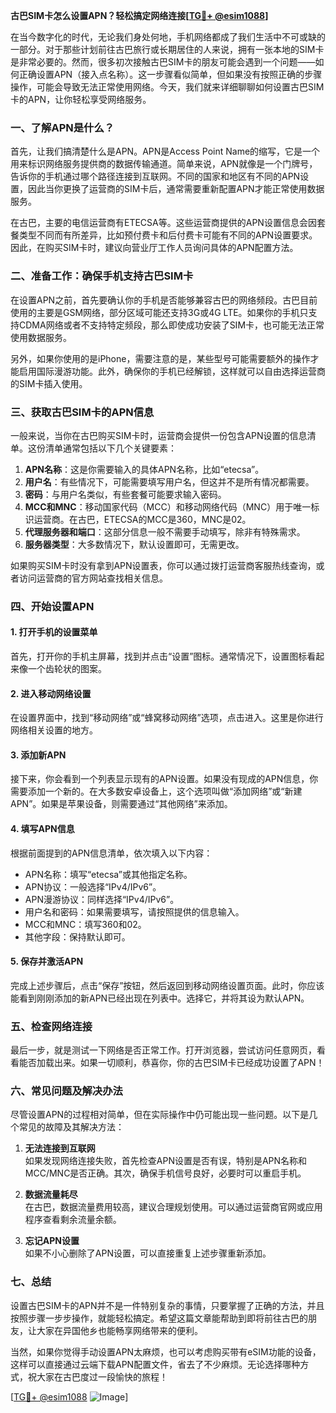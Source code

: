 **古巴SIM卡怎么设置APN？轻松搞定网络连接[[TG💪+ @esim1088](https://t.me/s/esim1088)]**

在当今数字化的时代，无论我们身处何地，手机网络都成了我们生活中不可或缺的一部分。对于那些计划前往古巴旅行或长期居住的人来说，拥有一张本地的SIM卡是非常必要的。然而，很多初次接触古巴SIM卡的朋友可能会遇到一个问题——如何正确设置APN（接入点名称）。这一步骤看似简单，但如果没有按照正确的步骤操作，可能会导致无法正常使用网络。今天，我们就来详细聊聊如何设置古巴SIM卡的APN，让你轻松享受网络服务。

### 一、了解APN是什么？

首先，让我们搞清楚什么是APN。APN是Access Point Name的缩写，它是一个用来标识网络服务提供商的数据传输通道。简单来说，APN就像是一个门牌号，告诉你的手机通过哪个路径连接到互联网。不同的国家和地区有不同的APN设置，因此当你更换了运营商的SIM卡后，通常需要重新配置APN才能正常使用数据服务。

在古巴，主要的电信运营商有ETECSA等。这些运营商提供的APN设置信息会因套餐类型不同而有所差异，比如预付费卡和后付费卡可能有不同的APN设置要求。因此，在购买SIM卡时，建议向营业厅工作人员询问具体的APN配置方法。

### 二、准备工作：确保手机支持古巴SIM卡

在设置APN之前，首先要确认你的手机是否能够兼容古巴的网络频段。古巴目前使用的主要是GSM网络，部分区域可能还支持3G或4G LTE。如果你的手机只支持CDMA网络或者不支持特定频段，那么即使成功安装了SIM卡，也可能无法正常使用数据服务。

另外，如果你使用的是iPhone，需要注意的是，某些型号可能需要额外的操作才能启用国际漫游功能。此外，确保你的手机已经解锁，这样就可以自由选择运营商的SIM卡插入使用。

### 三、获取古巴SIM卡的APN信息

一般来说，当你在古巴购买SIM卡时，运营商会提供一份包含APN设置的信息清单。这份清单通常包括以下几个关键要素：

1. **APN名称**：这是你需要输入的具体APN名称，比如“etecsa”。
2. **用户名**：有些情况下，可能需要填写用户名，但这并不是所有情况都需要。
3. **密码**：与用户名类似，有些套餐可能要求输入密码。
4. **MCC和MNC**：移动国家代码（MCC）和移动网络代码（MNC）用于唯一标识运营商。在古巴，ETECSA的MCC是360，MNC是02。
5. **代理服务器和端口**：这部分信息一般不需要手动填写，除非有特殊需求。
6. **服务器类型**：大多数情况下，默认设置即可，无需更改。

如果购买SIM卡时没有拿到APN设置表，你可以通过拨打运营商客服热线查询，或者访问运营商的官方网站查找相关信息。

### 四、开始设置APN

#### 1. 打开手机的设置菜单

首先，打开你的手机主屏幕，找到并点击“设置”图标。通常情况下，设置图标看起来像一个齿轮状的图案。

#### 2. 进入移动网络设置

在设置界面中，找到“移动网络”或“蜂窝移动网络”选项，点击进入。这里是你进行网络相关设置的地方。

#### 3. 添加新APN

接下来，你会看到一个列表显示现有的APN设置。如果没有现成的APN信息，你需要添加一个新的。在大多数安卓设备上，这个选项叫做“添加网络”或“新建APN”。如果是苹果设备，则需要通过“其他网络”来添加。

#### 4. 填写APN信息

根据前面提到的APN信息清单，依次填入以下内容：
- APN名称：填写“etecsa”或其他指定名称。
- APN协议：一般选择“IPv4/IPv6”。
- APN漫游协议：同样选择“IPv4/IPv6”。
- 用户名和密码：如果需要填写，请按照提供的信息输入。
- MCC和MNC：填写360和02。
- 其他字段：保持默认即可。

#### 5. 保存并激活APN

完成上述步骤后，点击“保存”按钮，然后返回到移动网络设置页面。此时，你应该能看到刚刚添加的新APN已经出现在列表中。选择它，并将其设为默认APN。

### 五、检查网络连接

最后一步，就是测试一下网络是否正常工作。打开浏览器，尝试访问任意网页，看看能否加载出来。如果一切顺利，恭喜你，你的古巴SIM卡已经成功设置了APN！

### 六、常见问题及解决办法

尽管设置APN的过程相对简单，但在实际操作中仍可能出现一些问题。以下是几个常见的故障及其解决方法：

1. **无法连接到互联网**  
   如果发现网络连接失败，首先检查APN设置是否有误，特别是APN名称和MCC/MNC是否正确。其次，确保手机信号良好，必要时可以重启手机。

2. **数据流量耗尽**  
   在古巴，数据流量费用较高，建议合理规划使用。可以通过运营商官网或应用程序查看剩余流量余额。

3. **忘记APN设置**  
   如果不小心删除了APN设置，可以直接重复上述步骤重新添加。

### 七、总结

设置古巴SIM卡的APN并不是一件特别复杂的事情，只要掌握了正确的方法，并且按照步骤一步步操作，就能轻松搞定。希望这篇文章能帮助到即将前往古巴的朋友，让大家在异国他乡也能畅享网络带来的便利。

当然，如果你觉得手动设置APN太麻烦，也可以考虑购买带有eSIM功能的设备，这样可以直接通过云端下载APN配置文件，省去了不少麻烦。无论选择哪种方式，祝大家在古巴度过一段愉快的旅程！

[[TG💪+ @esim1088](https://t.me/s/esim1088) ![Image](https://i.postimg.cc/4NQfJmqS/Snipaste-2025-05-13-00-14-12.png)]